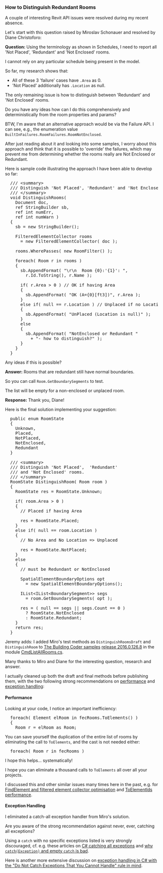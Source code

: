 <head>
<meta http-equiv="Content-Type" content="text/html; charset=utf-8">
<link rel="stylesheet" type="text/css" href="bc.css">
<script src="run_prettify.js" type="text/javascript"></script>
<!---
<script src="https://google-code-prettify.googlecode.com/svn/loader/run_prettify.js" type="text/javascript"></script>
-->
</head>

<!---

- Diane Christoforo RE: How to distinguish between "Redundant" and "NotEnclosed" Rooms?

How to Distinguish Redundant Rooms #revitAPI #3dwebcoder @AutodeskRevit #adsk #aec #bim

A couple of interesting Revit API issues were resolved during my recent absence. Let's start with this question raised by Miroslav Schonauer and resolved by Diane Christoforo: Using the terminology as shown in Schedules, I need to report all 'Not Placed', 'Redundant' and 'Not Enclosed' rooms...

-->

### How to Distinguish Redundant Rooms

A couple of interesting Revit API issues were resolved during my recent absence.

Let's start with this question raised by Miroslav Schonauer and resolved by Diane Christoforo:

**Question:** Using the terminology as shown in Schedules, I need to report all 'Not Placed', 'Redundant' and 'Not Enclosed' rooms.

I cannot rely on any particular schedule being present in the model.

So far, my research shows that:

- All of these 3 'failure' cases have `.Area` as 0.
- 'Not Placed' additionally has `.Location` as null.

The only remaining issue is how to distinguish between 'Redundant' and 'Not Enclosed' rooms.

Do you have any ideas how can I do this comprehensively and deterministically from the room properties and params?

BTW, I'm aware that an alternative approach would be via the Failure API. I can see, e.g., the enumeration value  `BuiltInFailures.RoomFailures.RoomNotEnclosed`.

After just reading about it and looking into some samples, I worry about this approach and think that it is possible to 'override' the failures, which may prevent me from determining whether the rooms really are Not Enclosed or Redundant.

Here is sample code illustrating the approach I have been able to develop so far:

<pre class="code">
&nbsp; <span class="gray">///</span><span class="green"> </span><span class="gray">&lt;summary&gt;</span>
&nbsp; <span class="gray">///</span><span class="green"> Distinguish 'Not Placed', 'Redundant' and 'Not Enclosed' rooms.</span>
&nbsp; <span class="gray">///</span><span class="green"> </span><span class="gray">&lt;/summary&gt;</span>
&nbsp; <span class="blue">void</span> DistinguishRooms(
&nbsp; &nbsp; <span class="teal">Document</span> doc,
&nbsp; &nbsp; <span class="blue">ref</span> <span class="teal">StringBuilder</span> sb,
&nbsp; &nbsp; <span class="blue">ref</span> <span class="blue">int</span> numErr,
&nbsp; &nbsp; <span class="blue">ref</span> <span class="blue">int</span> numWarn )
&nbsp; {
&nbsp; &nbsp; sb = <span class="blue">new</span> <span class="teal">StringBuilder</span>();
&nbsp;
&nbsp; &nbsp; <span class="teal">FilteredElementCollector</span> rooms
&nbsp; &nbsp; &nbsp; = <span class="blue">new</span> <span class="teal">FilteredElementCollector</span>( doc );
&nbsp;
&nbsp; &nbsp; rooms.WherePasses( <span class="blue">new</span> <span class="teal">RoomFilter</span>() );
&nbsp;
&nbsp; &nbsp; <span class="blue">foreach</span>( <span class="teal">Room</span> r <span class="blue">in</span> rooms )
&nbsp; &nbsp; {
&nbsp; &nbsp; &nbsp; sb.AppendFormat( <span class="maroon">&quot;\r\n&nbsp; Room {0}:'{1}': &quot;</span>,
&nbsp; &nbsp; &nbsp; &nbsp; r.Id.ToString(), r.Name );
&nbsp;
&nbsp; &nbsp; &nbsp; <span class="blue">if</span>( r.Area &gt; 0 ) <span class="green">// OK if having Area</span>
&nbsp; &nbsp; &nbsp; {
&nbsp; &nbsp; &nbsp; &nbsp; sb.AppendFormat( <span class="maroon">&quot;OK (A={0}[ft3])&quot;</span>, r.Area );
&nbsp; &nbsp; &nbsp; }
&nbsp; &nbsp; &nbsp; <span class="blue">else</span> <span class="blue">if</span>( <span class="blue">null</span> == r.Location ) <span class="green">// Unplaced if no Location</span>
&nbsp; &nbsp; &nbsp; {
&nbsp; &nbsp; &nbsp; &nbsp; sb.AppendFormat( <span class="maroon">&quot;UnPlaced (Location is null)&quot;</span> );
&nbsp; &nbsp; &nbsp; }
&nbsp; &nbsp; &nbsp; <span class="blue">else</span>
&nbsp; &nbsp; &nbsp; {
&nbsp; &nbsp; &nbsp; &nbsp; sb.AppendFormat( <span class="maroon">&quot;NotEnclosed or Redundant &quot;</span>
&nbsp; &nbsp; &nbsp; &nbsp; &nbsp; + <span class="maroon">&quot;- how to distinguish?&quot;</span> );
&nbsp; &nbsp; &nbsp; }
&nbsp; &nbsp; }
&nbsp; }
</pre>

Any ideas if this is possible?

**Answer:** Rooms that are redundant still have normal boundaries.

So you can call `Room.GetBoundarySegments` to test.

The list will be empty for a non-enclosed or unplaced room.

**Response:** Thank you, Diane!

Here is the final solution implementing your suggestion:

<pre class="code">
&nbsp; <span class="blue">public</span> <span class="blue">enum</span> <span class="teal">RoomState</span>
&nbsp; {
&nbsp; &nbsp; Unknown,
&nbsp; &nbsp; Placed,
&nbsp; &nbsp; NotPlaced,
&nbsp; &nbsp; NotEnclosed,
&nbsp; &nbsp; Redundant
&nbsp; }
&nbsp;
&nbsp; <span class="gray">///</span><span class="green"> </span><span class="gray">&lt;summary&gt;</span>
&nbsp; <span class="gray">///</span><span class="green"> Distinguish 'Not Placed',&nbsp; 'Redundant' </span>
&nbsp; <span class="gray">///</span><span class="green"> and 'Not Enclosed' rooms.</span>
&nbsp; <span class="gray">///</span><span class="green"> </span><span class="gray">&lt;/summary&gt;</span>
&nbsp; <span class="teal">RoomState</span> DistinguishRoom( <span class="teal">Room</span> room )
&nbsp; {
&nbsp; &nbsp; <span class="teal">RoomState</span> res = <span class="teal">RoomState</span>.Unknown;
&nbsp;
&nbsp; &nbsp; <span class="blue">if</span>( room.Area &gt; 0 )
&nbsp; &nbsp; {
&nbsp; &nbsp; &nbsp; <span class="green">// Placed if having Area</span>
&nbsp;
&nbsp; &nbsp; &nbsp; res = <span class="teal">RoomState</span>.Placed;
&nbsp; &nbsp; }
&nbsp; &nbsp; <span class="blue">else</span> <span class="blue">if</span>( <span class="blue">null</span> == room.Location )
&nbsp; &nbsp; {
&nbsp; &nbsp; &nbsp; <span class="green">// No Area and No Location =&gt; Unplaced</span>
&nbsp;
&nbsp; &nbsp; &nbsp; res = <span class="teal">RoomState</span>.NotPlaced;
&nbsp; &nbsp; }
&nbsp; &nbsp; <span class="blue">else</span>
&nbsp; &nbsp; {
&nbsp; &nbsp; &nbsp; <span class="green">// must be Redundant or NotEnclosed</span>
&nbsp;
&nbsp; &nbsp; &nbsp; <span class="teal">SpatialElementBoundaryOptions</span> opt
&nbsp; &nbsp; &nbsp; &nbsp; = <span class="blue">new</span> <span class="teal">SpatialElementBoundaryOptions</span>();
&nbsp;
&nbsp; &nbsp; &nbsp; <span class="teal">IList</span>&lt;<span class="teal">IList</span>&lt;<span class="teal">BoundarySegment</span>&gt;&gt; segs
&nbsp; &nbsp; &nbsp; &nbsp; = room.GetBoundarySegments( opt );
&nbsp;
&nbsp; &nbsp; &nbsp; res = ( <span class="blue">null</span> == segs || segs.Count == 0 )
&nbsp; &nbsp; &nbsp; &nbsp; ? <span class="teal">RoomState</span>.NotEnclosed
&nbsp; &nbsp; &nbsp; &nbsp; : <span class="teal">RoomState</span>.Redundant;
&nbsp; &nbsp; }
&nbsp; &nbsp; <span class="blue">return</span> res;
&nbsp; }
</pre>

Jeremy adds: I added Miro's test methods as `DistinguishRoomsDraft` and `DistinguishRoom`
to [The Building Coder samples](https://github.com/jeremytammik/the_building_coder_samples)
[release 2016.0.126.8](https://github.com/jeremytammik/the_building_coder_samples/releases/tag/2016.0.126.8) in
the module [CmdListAllRooms.cs](https://github.com/jeremytammik/the_building_coder_samples/blob/master/BuildingCoder/BuildingCoder/CmdListAllRooms.cs#L30-L110).

Many thanks to Miro and Diane for the interesting question, research and answer.

I actually cleaned up both the draft and final methods before publishing them, with the two following strong recommendations
on [performance](#2) and [exception handling](#3):

#### <a name="2"></a>Performance

Looking at your code, I notice an important inefficiency:

<pre>
  foreach( Element elRoom in fecRooms.ToElements() )
  {
    Room r = elRoom as Room;
</pre>

You can save yourself the duplication of the entire list of rooms by eliminating the call to `ToElements`, and the cast is not needed either:

<pre>
  foreach( Room r in fecRooms )
</pre>

I hope this helps... systematically!

I hope you can eliminate a thousand calls to `ToElements` all over all your projects.

I discussed this and other similar issues many times here in the past, e.g.
for [FindElement and filtered element collector optimisation](http://thebuildingcoder.typepad.com/blog/2012/09/findelement-and-collector-optimisation.html)
and
[ToElementIds performance](http://thebuildingcoder.typepad.com/blog/2012/12/toelementids-performance.html).


#### <a name="3"></a>Exception Handling

I eliminated a catch-all exception handler from Miro's solution.

Are you aware of the strong recommendation against never, ever, catching all exceptions?

Using a `catch` with no specific exceptions listed is very strongly discouraged, cf. e.g. these articles
on [C# catching all exceptions](http://stackoverflow.com/questions/315948/c-catching-all-exceptions)
and [why <code>catch(Exception)</code> and empty <code>catch</code> is bad](http://blogs.msdn.com/b/dotnet/archive/2009/02/19/why-catch-exception-empty-catch-is-bad.aspx).

Here is another more extensive discussion
on [exception handling in C# with the "Do Not Catch Exceptions That You Cannot Handle" rule in mind](http://www.codeproject.com/Articles/7557/Exception-Handling-in-C-with-the-quot-Do-Not-Catch).

